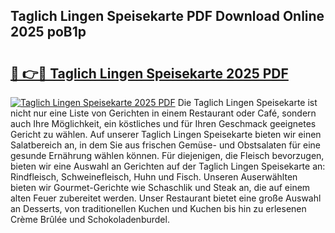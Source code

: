 ## Taglich Lingen Speisekarte PDF Download Online 2025 poB1p

# <h2><a href="http://gcalqr.nevu.top/?p=Taglich+Lingen+Speisekarte">🔗 👉🔴 Taglich Lingen Speisekarte 2025 PDF</a></h2>

[![Taglich Lingen Speisekarte 2025 PDF](https://i.imgur.com/dBaPXMq.png)](http://gcalqr.nevu.top/?p=Taglich+Lingen+Speisekarte)
Die Taglich Lingen Speisekarte ist nicht nur eine Liste von Gerichten in einem Restaurant oder Café, sondern auch Ihre Möglichkeit, ein köstliches und für Ihren Geschmack geeignetes Gericht zu wählen. Auf unserer Taglich Lingen Speisekarte bieten wir einen Salatbereich an, in dem Sie aus frischen Gemüse- und Obstsalaten für eine gesunde Ernährung wählen können. Für diejenigen, die Fleisch bevorzugen, bieten wir eine Auswahl an Gerichten auf der Taglich Lingen Speisekarte an: Rindfleisch, Schweinefleisch, Huhn und Fisch. Unseren Auserwählten bieten wir Gourmet-Gerichte wie Schaschlik und Steak an, die auf einem alten Feuer zubereitet werden. Unser Restaurant bietet eine große Auswahl an Desserts, von traditionellen Kuchen und Kuchen bis hin zu erlesenen Crème Brûlée und Schokoladenburdel.
